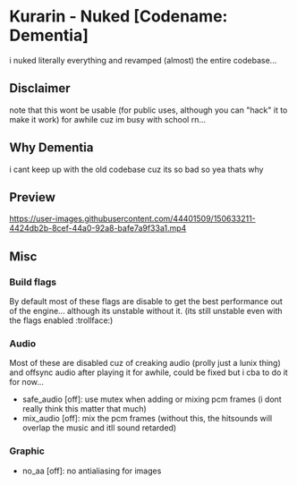 # Kurarin - Nuked [Codename: Dementia]

i nuked literally everything and revamped (almost) the entire codebase...

## Disclaimer

note that this wont be usable (for public uses, although you can "hack" it to make it work) for awhile cuz im busy with school rn...

## Why Dementia

i cant keep up with the old codebase cuz its so bad so yea thats why

## Preview

https://user-images.githubusercontent.com/44401509/150633211-4424db2b-8cef-44a0-92a8-bafe7a9f33a1.mp4

## Misc

### Build flags

By default most of these flags are disable to get the best performance out of the engine... although its unstable without it. (its still unstable even with the flags enabled :trollface:)

### Audio

Most of these are disabled cuz of creaking audio (prolly just a lunix thing) and offsync audio after playing it for awhile, could be fixed but i cba to do it for now...

* safe_audio [off]: use mutex when adding or mixing pcm frames (i dont really think this matter that much)
* mix_audio [off]: mix the pcm frames (without this, the hitsounds will overlap the music and itll sound retarded)

### Graphic

* no_aa [off]: no antialiasing for images
